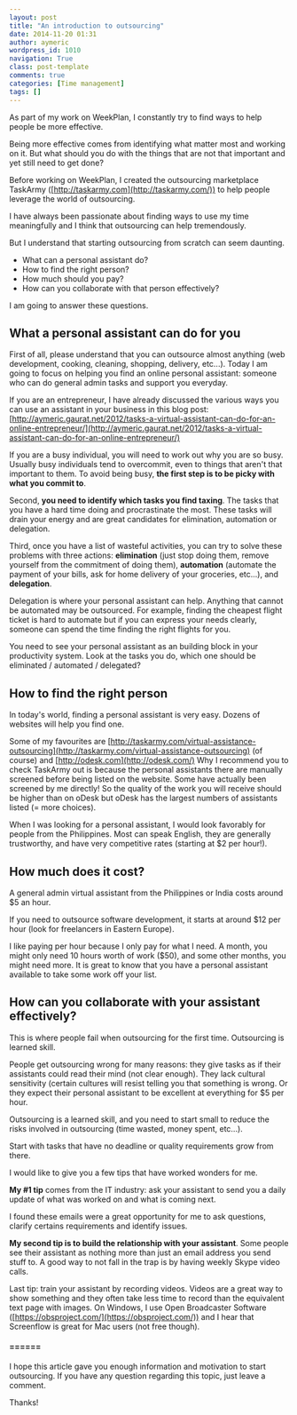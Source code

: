 ```yaml
---
layout: post
title: "An introduction to outsourcing"
date: 2014-11-20 01:31
author: aymeric
wordpress_id: 1010
navigation: True
class: post-template
comments: true
categories: [Time management]
tags: []
---
```



As part of my work on WeekPlan, I constantly try to find ways to help people be more effective.


Being more effective comes from identifying what matter most and working on it. But what should you do with the things that are not that important and yet still need to get done?


Before working on WeekPlan, I created the outsourcing marketplace TaskArmy ([http://taskarmy.com](http://taskarmy.com/)) to help people leverage the world of outsourcing.


I have always been passionate about finding ways to use my time meaningfully and I think that outsourcing can help tremendously.


But I understand that starting outsourcing from scratch can seem daunting.


*   What can a personal assistant do?
*   How to find the right person?
*   How much should you pay?
*   How can you collaborate with that person effectively?

I am going to answer these questions.


<!--more-->


## What a personal assistant can do for you



First of all, please understand that you can outsource almost anything (web development, cooking, cleaning, shopping, delivery, etc...). Today I am going to focus on helping you find an online personal assistant: someone who can do general admin tasks and support you everyday.


If you are an entrepreneur, I have already discussed the various ways you can use an assistant in your business in this blog post: [http://aymeric.gaurat.net/2012/tasks-a-virtual-assistant-can-do-for-an-online-entrepreneur/](http://aymeric.gaurat.net/2012/tasks-a-virtual-assistant-can-do-for-an-online-entrepreneur/)


If you are a busy individual, you will need to work out why you are so busy. Usually busy individuals tend to overcommit, even to things that aren't that important to them. To avoid being busy, **the first step is to be picky with what you commit to**.


Second, **you need to identify which tasks you find taxing**. The tasks that you have a hard time doing and procrastinate the most. These tasks will drain your energy and are great candidates for elimination, automation or delegation.


Third, once you have a list of wasteful activities, you can try to solve these problems with three actions: **elimination** (just stop doing them, remove yourself from the commitment of doing them), **automation** (automate the payment of your bills, ask for home delivery of your groceries, etc...), and **delegation**.


Delegation is where your personal assistant can help. Anything that cannot be automated may be outsourced. For example, finding the cheapest flight ticket is hard to automate but if you can express your needs clearly, someone can spend the time finding the right flights for you.


You need to see your personal assistant as an building block in your productivity system. Look at the tasks you do, which one should be eliminated / automated / delegated?


## How to find the right person



In today's world, finding a personal assistant is very easy. Dozens of websites will help you find one.


Some of my favourites are [http://taskarmy.com/virtual-assistance-outsourcing](http://taskarmy.com/virtual-assistance-outsourcing) (of course) and [http://odesk.com](http://odesk.com/) Why I recommend you to check TaskArmy out is because the personal assistants there are manually screened before being listed on the website. Some have actually been screened by me directly! So the quality of the work you will receive should be higher than on oDesk but oDesk has the largest numbers of assistants listed (= more choices).


When I was looking for a personal assistant, I would look favorably for people from the Philippines. Most can speak English, they are generally trustworthy, and have very competitive rates (starting at $2 per hour!).


## How much does it cost?



A general admin virtual assistant from the Philippines or India costs around $5 an hour.


If you need to outsource software development, it starts at around $12 per hour (look for freelancers in Eastern Europe).


I like paying per hour because I only pay for what I need. A month, you might only need 10 hours worth of work ($50), and some other months, you might need more. It is great to know that you have a personal assistant available to take some work off your list.


## How can you collaborate with your assistant effectively?



This is where people fail when outsourcing for the first time. Outsourcing is learned skill.


People get outsourcing wrong for many reasons: they give tasks as if their assistants could read their mind (not clear enough). They lack cultural sensitivity (certain cultures will resist telling you that something is wrong. Or they expect their personal assistant to be excellent at everything for $5 per hour.


Outsourcing is a learned skill, and you need to start small to reduce the risks involved in outsourcing (time wasted, money spent, etc...).


Start with tasks that have no deadline or quality requirements grow from there.


I would like to give you a few tips that have worked wonders for me.


**My #1 tip** comes from the IT industry: ask your assistant to send you a daily update of what was worked on and what is coming next.


I found these emails were a great opportunity for me to ask questions, clarify certains requirements and identify issues.


**My second tip is to build the relationship with your assistant**. Some people see their assistant as nothing more than just an email address you send stuff to. A good way to not fall in the trap is by having weekly Skype video calls.


Last tip: train your assistant by recording videos. Videos are a great way to show something and they often take less time to record than the equivalent text page with images. On Windows, I use Open Broadcaster Software ([https://obsproject.com/](https://obsproject.com/)) and I hear that Screenflow is great for Mac users (not free though).


#### ======



I hope this article gave you enough information and motivation to start outsourcing. If you have any question regarding this topic, just leave a comment.


Thanks! 

